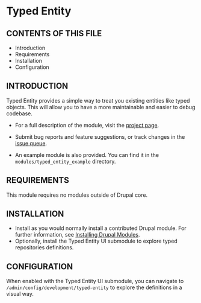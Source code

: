 # Typed Entity

## CONTENTS OF THIS FILE

* Introduction
* Requirements
* Installation
* Configuration

## INTRODUCTION

Typed Entity provides a simple way to treat you existing entities like typed
objects. This will allow you to have a more maintainable and easier to debug
codebase.

* For a full description of the module, visit the
  [project page](https://www.drupal.org/project/typed_entity).

* Submit bug reports and feature suggestions, or track changes in the
  [issue queue](https://www.drupal.org/project/issues/typed_entity).

* An example module is also provided. You can find it in the
  `modules/typed_entity_example` directory.

## REQUIREMENTS

This module requires no modules outside of Drupal core.

## INSTALLATION

* Install as you would normally install a contributed Drupal module. For further
  information, see
  [Installing Drupal Modules](https://www.drupal.org/docs/extending-drupal/installing-drupal-modules).
* Optionally, install the Typed Entity UI submodule to explore typed
  repositories definitions.

## CONFIGURATION

When enabled with the Typed Entity UI submodule, you can navigate to
`/admin/config/development/typed-entity` to explore the definitions in a visual
way.
